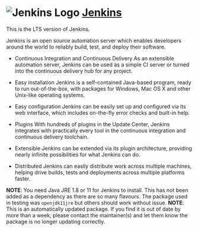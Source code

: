 ﻿# ![Jenkins Logo](https://cdn.jsdelivr.net/gh/pauby/chocopackages@ae92e032839a27a3633db7018593b075df44269f/icons/jenkins.png "Jenkins Logo") [Jenkins](https://chocolatey.org/packages/jenkins)

This is the LTS version of Jenkins.

Jenkins is an open source automation server which enables developers around the world to reliably build, test, and deploy their software.

* Continuous Integration and Continuous Delivery
As an extensible automation server, Jenkins can be used as a simple CI server or turned into the continuous delivery hub for any project.

* Easy installation
Jenkins is a self-contained Java-based program, ready to run out-of-the-box, with packages for Windows, Mac OS X and other Unix-like operating systems.

* Easy configuration
Jenkins can be easily set up and configured via its web interface, which includes on-the-fly error checks and built-in help.

* Plugins
With hundreds of plugins in the Update Center, Jenkins integrates with practically every tool in the continuous integration and continuous delivery toolchain.

* Extensible
Jenkins can be extended via its plugin architecture, providing nearly infinite possibilities for what Jenkins can do.

* Distributed
Jenkins can easily distribute work across multiple machines, helping drive builds, tests and deployments across multiple platforms faster.

**NOTE**: You need Java JRE 1.8 or 11 for Jenkins to install. This has not been added as a dependency as there are so many flavours. The package used in testing was `openjdk11jre` but others should work without issue.
**NOTE**: This is an automatically updated package. If you find it is out of date by more than a week, please contact the maintainer(s) and let them know the package is no longer updating correctly.